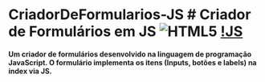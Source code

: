 # CriadorDeFormularios-JS # Criador de Formulários em JS ![HTML5](https://img.shields.io/badge/HTML5-E34F26?style=for-the-badge&logo=html5&logoColor=white) [!JS](https://img.shields.io/badge/JavaScript-F7DF1E?style=for-the-badge&logo=javascript&logoColor=black)

#### Um criador de formulários desenvolvido na linguagem de programação JavaScript. O formulário implementa os itens (Inputs, botões e labels) na index via JS.
